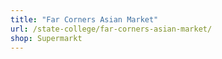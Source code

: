 ```yaml
---
title: "Far Corners Asian Market"
url: /state-college/far-corners-asian-market/
shop: Supermarkt
---
```


